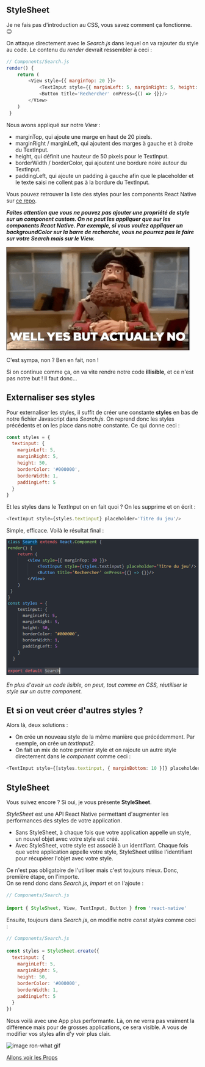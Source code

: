 ## StyleSheet
Je ne fais pas d'introduction au CSS, vous savez comment ça fonctionne. :wink:  

On attaque directement avec le *Search.js* dans lequel on va rajouter du style au code. Le contenu du *render* devrait ressembler à ceci :  

```javascript
// Components/Search.js
render() {
    return (
        <View style={{ marginTop: 20 }}>
            <TextInput style={{ marginLeft: 5, marginRight: 5, height: 50, borderColor: '#000000', borderWidth: 1, paddingLeft: 5 }} placeholder='Titre du jeu'/>
            <Button title='Rechercher' onPress={() => {}}/>
        </View>
    )
 }
```  

Nous avons appliqué sur notre *View* : 
- marginTop, qui ajoute une marge en haut de 20 pixels.
- marginRight / marginLeft, qui ajoutent des marges à gauche et à droite du TextInput.
- height, qui définit une hauteur de 50 pixels pour le TextInput.
- borderWidth / borderColor, qui ajoutent une bordure noire autour du TextInput.
- paddingLeft, qui ajoute un padding à gauche afin que le placeholder et le texte saisi ne collent pas à la bordure du TextInput.  

Vous pouvez retrouver la liste des styles pour les components React Native sur <a href="https://github.com/vhpoet/react-native-styling-cheat-sheet">ce repo</a>.  

***Faites attention que vous ne pouvez pas ajouter une propriété de style sur un component custom. On ne peut les appliquer que sur les components React Native. Par exemple, si vous voulez appliquer un backgroundColor sur la barre de recherche, vous ne pourrez pas le faire sur votre Search mais sur le View.***  

![image yes but no gif](../assets/gif/yes-but-no.gif)

C'est sympa, non ? Ben en fait, non !  

Si on continue comme ça, on va vite rendre notre code **illisible**, et ce n'est pas notre but ! Il faut donc... 

## Externaliser ses styles
Pour externaliser les styles, il suffit de créer une constante **styles** en bas de notre fichier Javascript dans *Search.js*. On reprend donc les styles précédents et on les place dans notre constante. Ce qui donne ceci :  
```javascript
const styles = {
  textinput: {
    marginLeft: 5,
    marginRight: 5,
    height: 50,
    borderColor: '#000000',
    borderWidth: 1,
    paddingLeft: 5
  }
}
```

Et les styles dans le TextInput on en fait quoi ? On les supprime et on écrit : 
```javascript
<TextInput style={styles.textinput} placeholder='Titre du jeu'/>
```
Simple, efficace. Voilà le résultat final :  

![image const styles](../assets/img/styles-changes.png)  

*En plus d'avoir un code lisible, on peut, tout comme en CSS, réutiliser le style sur un autre component.*  

## Et si on veut créer d'autres styles ?
Alors là, deux solutions : 
- On crée un nouveau style de la même manière que précédemment. Par exemple, on crée un *textinput2*. 
- On fait un mix de notre premier style et on rajoute un autre style directement dans le *component* comme ceci :  
```javascript
<TextInput style={[styles.textinput, { marginBottom: 10 }]} placeholder='Titre du jeu'/>
```  

## StyleSheet
Vous suivez encore ? Si oui, je vous présente **StyleSheet**.  

*StyleSheet* est une API React Native permettant d'augmenter les performances des styles de votre application.  

- Sans StyleSheet, à chaque fois que votre application appelle un style, un nouvel objet avec votre style est créé. 
- Avec StyleSheet, votre style est associé à un identifiant. Chaque fois que votre application appelle votre style, StyleSheet utilise l'identifiant pour récupérer l'objet avec votre style.  

Ce n'est pas obligatoire de l'utiliser mais c'est toujours mieux. Donc, première étape, on l'importe.  
On se rend donc dans *Search.js*, *import* et on l'ajoute : 
```javascript
// Components/Search.js

import { StyleSheet, View, TextInput, Button } from 'react-native'
```  
Ensuite, toujours dans *Search.js*, on modifie notre *const styles* comme ceci :  
```javascript
// Components/Search.js

const styles = StyleSheet.create({
  textinput: {
    marginLeft: 5,
    marginRight: 5,
    height: 50,
    borderColor: '#000000',
    borderWidth: 1,
    paddingLeft: 5
  }
})
```  

Nous voilà avec une App plus performante. Là, on ne verra pas vraiment la différence mais pour de grosses applications, ce sera visible. A vous de modifier vos styles afin d'y voir plus clair.  

![image ron-what gif](../assets/gif/ron-swanson.gif)  

<a href="./react-native-4.md">Allons voir les Props</a>